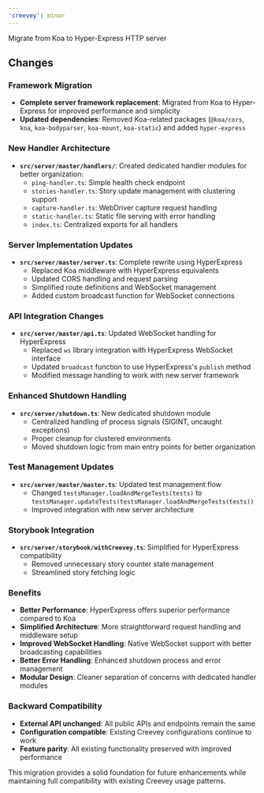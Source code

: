 ```yaml
---
'creevey': minor
---
```


Migrate from Koa to Hyper-Express HTTP server

## Changes

### Framework Migration

- **Complete server framework replacement**: Migrated from Koa to Hyper-Express for improved performance and simplicity
- **Updated dependencies**: Removed Koa-related packages (`@koa/cors`, `koa`, `koa-bodyparser`, `koa-mount`, `koa-static`) and added `hyper-express`

### New Handler Architecture

- **`src/server/master/handlers/`**: Created dedicated handler modules for better organization:
  - `ping-handler.ts`: Simple health check endpoint
  - `stories-handler.ts`: Story update management with clustering support
  - `capture-handler.ts`: WebDriver capture request handling
  - `static-handler.ts`: Static file serving with error handling
  - `index.ts`: Centralized exports for all handlers

### Server Implementation Updates

- **`src/server/master/server.ts`**: Complete rewrite using HyperExpress
  - Replaced Koa middleware with HyperExpress equivalents
  - Updated CORS handling and request parsing
  - Simplified route definitions and WebSocket management
  - Added custom broadcast function for WebSocket connections

### API Integration Changes

- **`src/server/master/api.ts`**: Updated WebSocket handling for HyperExpress
  - Replaced `ws` library integration with HyperExpress WebSocket interface
  - Updated `broadcast` function to use HyperExpress's `publish` method
  - Modified message handling to work with new server framework

### Enhanced Shutdown Handling

- **`src/server/shutdown.ts`**: New dedicated shutdown module
  - Centralized handling of process signals (SIGINT, uncaught exceptions)
  - Proper cleanup for clustered environments
  - Moved shutdown logic from main entry points for better organization

### Test Management Updates

- **`src/server/master/master.ts`**: Updated test management flow
  - Changed `testsManager.loadAndMergeTests(tests)` to `testsManager.updateTests(testsManager.loadAndMergeTests(tests))`
  - Improved integration with new server architecture

### Storybook Integration

- **`src/server/storybook/withCreevey.ts`**: Simplified for HyperExpress compatibility
  - Removed unnecessary story counter state management
  - Streamlined story fetching logic

### Benefits

- **Better Performance**: HyperExpress offers superior performance compared to Koa
- **Simplified Architecture**: More straightforward request handling and middleware setup
- **Improved WebSocket Handling**: Native WebSocket support with better broadcasting capabilities
- **Better Error Handling**: Enhanced shutdown process and error management
- **Modular Design**: Cleaner separation of concerns with dedicated handler modules

### Backward Compatibility

- **External API unchanged**: All public APIs and endpoints remain the same
- **Configuration compatible**: Existing Creevey configurations continue to work
- **Feature parity**: All existing functionality preserved with improved performance

This migration provides a solid foundation for future enhancements while maintaining full compatibility with existing Creevey usage patterns.
